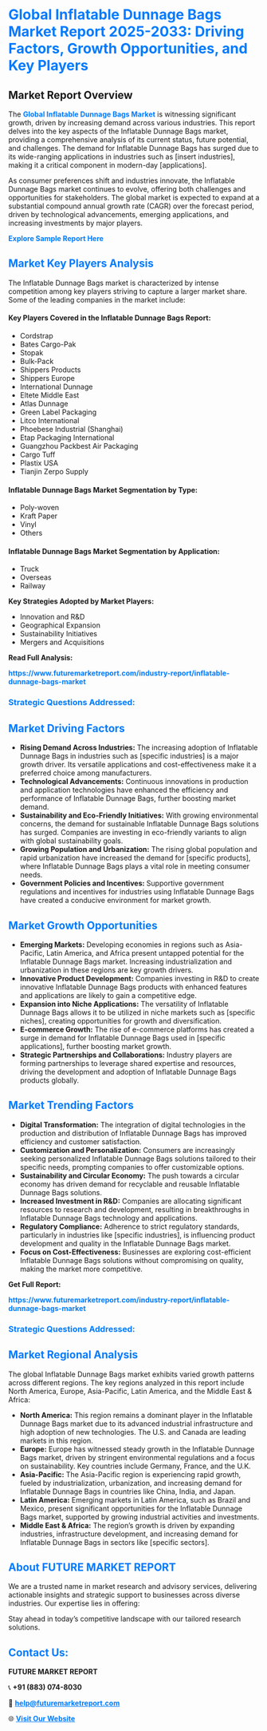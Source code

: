 <h1 style="color: #007BFF;">Global Inflatable Dunnage Bags Market Report 2025-2033: Driving Factors, Growth Opportunities, and Key Players</h1>

<section id="overview">
<h2>Market Report Overview</h2>
<p>The <a href="https://www.futuremarketreport.com/industry-report/inflatable-dunnage-bags-market" style="color: #007BFF; text-decoration: none;"><strong>Global Inflatable Dunnage Bags Market</strong></a> is witnessing significant growth, driven by increasing demand across various industries. This report delves into the key aspects of the Inflatable Dunnage Bags market, providing a comprehensive analysis of its current status, future potential, and challenges. The demand for Inflatable Dunnage Bags has surged due to its wide-ranging applications in industries such as [insert industries], making it a critical component in modern-day [applications].</p>
<p>As consumer preferences shift and industries innovate, the Inflatable Dunnage Bags market continues to evolve, offering both challenges and opportunities for stakeholders. The global market is expected to expand at a substantial compound annual growth rate (CAGR) over the forecast period, driven by technological advancements, emerging applications, and increasing investments by major players.</p>
</section>

<section id="overview">
<p><a href="https://www.futuremarketreport.com/request-sample/reportId=43536" style="color: #007BFF; text-decoration: none;"><strong>Explore Sample Report Here</strong></a></p>
</section>

<section id="key-players">
<h2 style="color: #007BFF;">Market Key Players Analysis</h2>
<p>The Inflatable Dunnage Bags market is characterized by intense competition among key players striving to capture a larger market share. Some of the leading companies in the market include:</p>
<h4>Key Players Covered in the Inflatable Dunnage Bags Report:</h4>
<ul><li>Cordstrap</li><li>Bates Cargo-Pak</li><li>Stopak</li><li>Bulk-Pack</li><li>Shippers Products</li><li>Shippers Europe</li><li>International Dunnage</li><li>Eltete Middle East</li><li>Atlas Dunnage</li><li>Green Label Packaging</li><li>Litco International</li><li>Phoebese Industrial (Shanghai)</li><li>Etap Packaging International</li><li>Guangzhou Packbest Air Packaging</li><li>Cargo Tuff</li><li>Plastix USA</li><li>Tianjin Zerpo Supply</li></ul>
<h4>Inflatable Dunnage Bags Market Segmentation by Type:</h4>
<ul><li>Poly-woven</li><li>Kraft Paper</li><li>Vinyl</li><li>Others</li></ul>

<h4>Inflatable Dunnage Bags Market Segmentation by Application:</h4>
<ul><li>Truck</li><li>Overseas</li><li>Railway</li></ul>
<p><strong>Key Strategies Adopted by Market Players:</strong></p>
<ul>
<li>Innovation and R&D</li>
<li>Geographical Expansion</li>
<li>Sustainability Initiatives</li>
<li>Mergers and Acquisitions</li>
</ul>
</section>

<section>
<p><strong>Read Full Analysis: </strong></p><a href="https://www.futuremarketreport.com/industry-report/inflatable-dunnage-bags-market" style="color: #007BFF; text-decoration: none;"><strong>https://www.futuremarketreport.com/industry-report/inflatable-dunnage-bags-market</strong></a>
<h3 style="color: #007BFF;">Strategic Questions Addressed:</h3>
</section>

<section id="driving-factors">
<h2 style="color: #007BFF;">Market Driving Factors</h2>
<ul>
<li><strong>Rising Demand Across Industries:</strong> The increasing adoption of Inflatable Dunnage Bags in industries such as [specific industries] is a major growth driver. Its versatile applications and cost-effectiveness make it a preferred choice among manufacturers.</li>
<li><strong>Technological Advancements:</strong> Continuous innovations in production and application technologies have enhanced the efficiency and performance of Inflatable Dunnage Bags, further boosting market demand.</li>
<li><strong>Sustainability and Eco-Friendly Initiatives:</strong> With growing environmental concerns, the demand for sustainable Inflatable Dunnage Bags solutions has surged. Companies are investing in eco-friendly variants to align with global sustainability goals.</li>
<li><strong>Growing Population and Urbanization:</strong> The rising global population and rapid urbanization have increased the demand for [specific products], where Inflatable Dunnage Bags plays a vital role in meeting consumer needs.</li>
<li><strong>Government Policies and Incentives:</strong> Supportive government regulations and incentives for industries using Inflatable Dunnage Bags have created a conducive environment for market growth.</li>
</ul>
</section>

<section id="growth-opportunities">
<h2 style="color: #007BFF;">Market Growth Opportunities</h2>
<ul>
<li><strong>Emerging Markets:</strong> Developing economies in regions such as Asia-Pacific, Latin America, and Africa present untapped potential for the Inflatable Dunnage Bags market. Increasing industrialization and urbanization in these regions are key growth drivers.</li>
<li><strong>Innovative Product Development:</strong> Companies investing in R&D to create innovative Inflatable Dunnage Bags products with enhanced features and applications are likely to gain a competitive edge.</li>
<li><strong>Expansion into Niche Applications:</strong> The versatility of Inflatable Dunnage Bags allows it to be utilized in niche markets such as [specific niches], creating opportunities for growth and diversification.</li>
<li><strong>E-commerce Growth:</strong> The rise of e-commerce platforms has created a surge in demand for Inflatable Dunnage Bags used in [specific applications], further boosting market growth.</li>
<li><strong>Strategic Partnerships and Collaborations:</strong> Industry players are forming partnerships to leverage shared expertise and resources, driving the development and adoption of Inflatable Dunnage Bags products globally.</li>
</ul>
</section>

<section id="trending-factors">
<h2 style="color: #007BFF;">Market Trending Factors</h2>
<ul>
<li><strong>Digital Transformation:</strong> The integration of digital technologies in the production and distribution of Inflatable Dunnage Bags has improved efficiency and customer satisfaction.</li>
<li><strong>Customization and Personalization:</strong> Consumers are increasingly seeking personalized Inflatable Dunnage Bags solutions tailored to their specific needs, prompting companies to offer customizable options.</li>
<li><strong>Sustainability and Circular Economy:</strong> The push towards a circular economy has driven demand for recyclable and reusable Inflatable Dunnage Bags solutions.</li>
<li><strong>Increased Investment in R&D:</strong> Companies are allocating significant resources to research and development, resulting in breakthroughs in Inflatable Dunnage Bags technology and applications.</li>
<li><strong>Regulatory Compliance:</strong> Adherence to strict regulatory standards, particularly in industries like [specific industries], is influencing product development and quality in the Inflatable Dunnage Bags market.</li>
<li><strong>Focus on Cost-Effectiveness:</strong> Businesses are exploring cost-efficient Inflatable Dunnage Bags solutions without compromising on quality, making the market more competitive.</li>
</ul>
</section>

<section>
<p><strong>Get Full Report: </strong></p><a href="https://www.futuremarketreport.com/industry-report/inflatable-dunnage-bags-market" style="color: #007BFF; text-decoration: none;"><strong>https://www.futuremarketreport.com/industry-report/inflatable-dunnage-bags-market</strong></a>
<h3 style="color: #007BFF;">Strategic Questions Addressed:</h3>
</section>


<section id="regional-analysis">
<h2 style="color: #007BFF;">Market Regional Analysis</h2>
<p>The global Inflatable Dunnage Bags market exhibits varied growth patterns across different regions. The key regions analyzed in this report include North America, Europe, Asia-Pacific, Latin America, and the Middle East & Africa:</p>
<ul>
<li><strong>North America:</strong> This region remains a dominant player in the Inflatable Dunnage Bags market due to its advanced industrial infrastructure and high adoption of new technologies. The U.S. and Canada are leading markets in this region.</li>
<li><strong>Europe:</strong> Europe has witnessed steady growth in the Inflatable Dunnage Bags market, driven by stringent environmental regulations and a focus on sustainability. Key countries include Germany, France, and the U.K.</li>
<li><strong>Asia-Pacific:</strong> The Asia-Pacific region is experiencing rapid growth, fueled by industrialization, urbanization, and increasing demand for Inflatable Dunnage Bags in countries like China, India, and Japan.</li>
<li><strong>Latin America:</strong> Emerging markets in Latin America, such as Brazil and Mexico, present significant opportunities for the Inflatable Dunnage Bags market, supported by growing industrial activities and investments.</li>
<li><strong>Middle East & Africa:</strong> The region’s growth is driven by expanding industries, infrastructure development, and increasing demand for Inflatable Dunnage Bags in sectors like [specific sectors].</li>
</ul>
</section>

<footer>
<h2 style="color: #007BFF;">About FUTURE MARKET REPORT</h2>
<p>We are a trusted name in market research and advisory services, delivering actionable insights and strategic support to businesses across diverse industries. Our expertise lies in offering:</p>

<p>Stay ahead in today’s competitive landscape with our tailored research solutions.</p>

<h2 style="color: #007BFF;">Contact Us:</h2>
<p><strong>FUTURE MARKET REPORT</strong></p>
<p>📞 <strong>+91 (883) 074-8030</strong></p>
<p>📧 <strong><a href="mailto:help@futuremarketreport.com" style="color: #007BFF;">help@futuremarketreport.com</a></strong></p>
<p>🌐 <strong><a href="https://www.futuremarketreport.com/" style="color: #007BFF;">Visit Our Website</a></strong></p>
</footer>